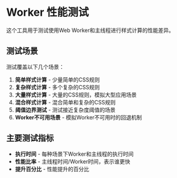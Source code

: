 # Worker 性能测试

这个工具用于测试使用Web Worker和主线程进行样式计算的性能差异。

## 测试场景

测试覆盖以下几个场景：

1. **简单样式计算** - 少量简单的CSS规则
2. **复杂样式计算** - 多个复杂的CSS规则
3. **大量样式计算** - 大量的CSS规则，模拟大型应用场景
4. **混合样式计算** - 混合简单和复杂的CSS规则
5. **阈值边界测试** - 测试接近复杂度阈值的场景
6. **Worker不可用场景** - 模拟Worker不可用时的回退机制

## 主要测试指标

- **执行时间** - 每种场景下Worker和主线程的执行时间
- **性能比率** - 主线程时间/Worker时间，表示谁更快
- **提升百分比** - 性能提升的百分比 